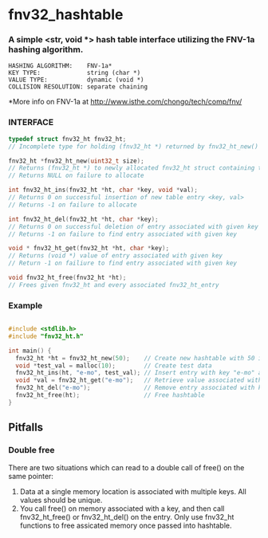 # fnv32_hashtable
### A simple <str, void *> hash table interface utilizing the FNV-1a hashing algorithm.
```
HASHING ALGORITHM:    FNV-1a*  
KEY TYPE:             string (char *)  
VALUE TYPE:           dynamic (void *)  
COLLISION RESOLUTION: separate chaining
```
*More info on FNV-1a at http://www.isthe.com/chongo/tech/comp/fnv/
 
### INTERFACE 
```c
typedef struct fnv32_ht fnv32_ht;
// Incomplete type for holding (fnv32_ht *) returned by fnv32_ht_new()
```
```c
fnv32_ht *fnv32_ht_new(uint32_t size);
// Returns (fnv32_ht *) to newly allocated fnv32_ht struct containing table of given size
// Returns NULL on failure to allocate
```
```c
int fnv32_ht_ins(fnv32_ht *ht, char *key, void *val);
// Returns 0 on successful insertion of new table entry <key, val>
// Returns -1 on failure to allocate
```
```c
int fnv32_ht_del(fnv32_ht *ht, char *key);
// Returns 0 on successful deletion of entry associated with given key
// Returns -1 on failure to find entry associated with given key
```
```c
void * fnv32_ht_get(fnv32_ht *ht, char *key);
// Returns (void *) value of entry associated with given key
// Return -1 on failiure to find entry associated with given key
```
```c
void fnv32_ht_free(fnv32_ht *ht);
// Frees given fnv32_ht and every associated fnv32_ht_entry
```
### Example
```c

#include <stdlib.h>
#include "fnv32_ht.h"

int main() {
  fnv32_ht *ht = fnv32_ht_new(50);    // Create new hashtable with 50 index table
  void *test_val = malloc(10);        // Create test data
  fnv32_ht_ins(ht, "e-mo", test_val); // Insert entry with key "e-mo" and test_val pointer
  void *val = fnv32_ht_get("e-mo");   // Retrieve value associated with key "e-mo" (33)
  fnv32_ht_del("e-mo");               // Remove entry associated with key "e-mo"
  fnv32_ht_free(ht);                  // Free hashtable
}
```

## Pitfalls

### Double free
There are two situations which can read to a double call of free() on the same pointer:
1. Data at a single memory location is associated with multiple keys. All values should be unique.
2. You call free() on memory associated with a key, and then call fnv32_ht_free() or fnv32_ht_del() on the entry. Only use fnv32_ht functions to free assicated memory once passed into hashtable. 

